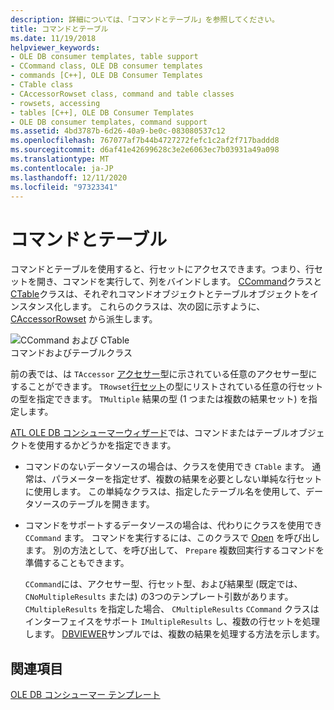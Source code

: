 ```yaml
---
description: 詳細については、「コマンドとテーブル」を参照してください。
title: コマンドとテーブル
ms.date: 11/19/2018
helpviewer_keywords:
- OLE DB consumer templates, table support
- CCommand class, OLE DB consumer templates
- commands [C++], OLE DB Consumer Templates
- CTable class
- CAccessorRowset class, command and table classes
- rowsets, accessing
- tables [C++], OLE DB Consumer Templates
- OLE DB consumer templates, command support
ms.assetid: 4bd3787b-6d26-40a9-be0c-083080537c12
ms.openlocfilehash: 767077af7b44b4727272fefc1c2af2f717baddd8
ms.sourcegitcommit: d6af41e42699628c3e2e6063ec7b03931a49a098
ms.translationtype: MT
ms.contentlocale: ja-JP
ms.lasthandoff: 12/11/2020
ms.locfileid: "97323341"
---
```

# <a name="commands-and-tables"></a>コマンドとテーブル

コマンドとテーブルを使用すると、行セットにアクセスできます。つまり、行セットを開き、コマンドを実行して、列をバインドします。 [CCommand](../../data/oledb/ccommand-class.md)クラスと[CTable](../../data/oledb/ctable-class.md)クラスは、それぞれコマンドオブジェクトとテーブルオブジェクトをインスタンス化します。 これらのクラスは、次の図に示すように、 [CAccessorRowset](../../data/oledb/caccessorrowset-class.md) から派生します。

![CCommand および CTable](../../data/oledb/media/vccommandstables.gif "CCommand および CTable")<br/>
コマンドおよびテーブルクラス

前の表では、は `TAccessor` [アクセサー](../../data/oledb/accessors-and-rowsets.md)型に示されている任意のアクセサー型にすることができます。 `TRowset`[行セット](../../data/oledb/accessors-and-rowsets.md)の型にリストされている任意の行セットの型を指定できます。 `TMultiple` 結果の型 (1 つまたは複数の結果セット) を指定します。

[ATL OLE DB コンシューマーウィザード](../../atl/reference/atl-ole-db-consumer-wizard.md)では、コマンドまたはテーブルオブジェクトを使用するかどうかを指定できます。

- コマンドのないデータソースの場合は、クラスを使用でき `CTable` ます。 通常は、パラメーターを指定せず、複数の結果を必要としない単純な行セットに使用します。 この単純なクラスは、指定したテーブル名を使用して、データソースのテーブルを開きます。

- コマンドをサポートするデータソースの場合は、代わりにクラスを使用でき `CCommand` ます。 コマンドを実行するには、このクラスで [Open](./ccommand-class.md#open) を呼び出します。 別の方法として、を呼び出して、 `Prepare` 複数回実行するコマンドを準備することもできます。

   `CCommand`には、アクセサー型、行セット型、および結果型 (既定では、 `CNoMultipleResults` または) の3つのテンプレート引数があります。 `CMultipleResults` を指定した場合、 `CMultipleResults` `CCommand` クラスはインターフェイスをサポート `IMultipleResults` し、複数の行セットを処理します。 [DBVIEWER](https://github.com/Microsoft/VCSamples/tree/master/VC2010Samples/ATL/OLEDB/Consumer)サンプルでは、複数の結果を処理する方法を示します。

## <a name="see-also"></a>関連項目

[OLE DB コンシューマー テンプレート](../../data/oledb/ole-db-consumer-templates-cpp.md)
